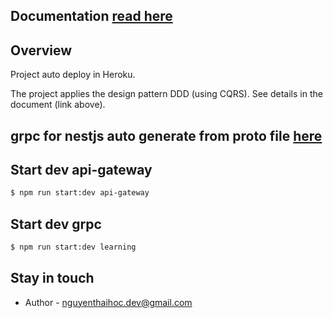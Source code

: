 
## Documentation [read here](https://sotatek.notion.site/nest-cqrs-boilerplate-d3837f47619c44bbb4e680824aa9f665)
## Overview
Project auto deploy in Heroku.

The project applies the design pattern DDD (using CQRS). See details in the document (link above).

## grpc for nestjs auto generate from proto file [here](https://github.com/stephenh/ts-proto/blob/main/NESTJS.markdown)

## Start dev api-gateway

```bash
$ npm run start:dev api-gateway
```

## Start dev grpc

```bash
$ npm run start:dev learning
```

## Stay in touch

- Author - nguyenthaihoc.dev@gmail.com

